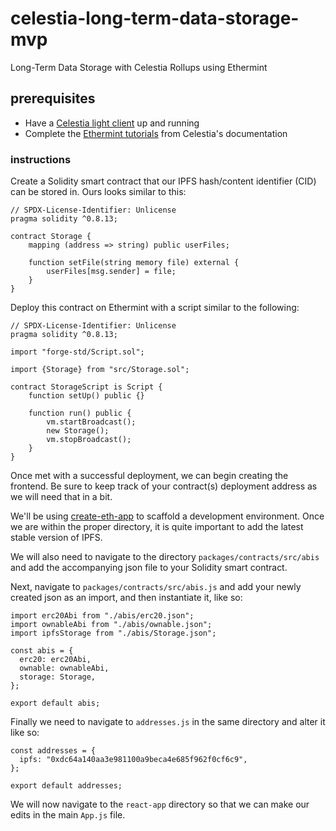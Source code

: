 # celestia-long-term-data-storage-mvp
Long-Term Data Storage with Celestia Rollups using Ethermint

## prerequisites

* Have a [Celestia light client](https://docs.celestia.org/nodes/light-node/) up and running
* Complete the [Ethermint tutorials](https://docs.celestia.org/category/ethermint) from Celestia's documentation

### instructions

Create a Solidity smart contract that our IPFS hash/content identifier (CID) can be stored in. Ours looks similar to this:

```
// SPDX-License-Identifier: Unlicense
pragma solidity ^0.8.13;

contract Storage {
    mapping (address => string) public userFiles;

    function setFile(string memory file) external {
        userFiles[msg.sender] = file;
    }
}
```

Deploy this contract on Ethermint with a script similar to the following:

```
// SPDX-License-Identifier: Unlicense
pragma solidity ^0.8.13;

import "forge-std/Script.sol";

import {Storage} from "src/Storage.sol";

contract StorageScript is Script {
    function setUp() public {}

    function run() public {
        vm.startBroadcast();
        new Storage();
        vm.stopBroadcast();
    }
}
```

Once met with a successful deployment, we can begin creating the frontend. Be sure to keep track of your contract(s) deployment address as we will need that in a bit.

We'll be using [create-eth-app](https://github.com/paulrberg/create-eth-app) to scaffold a development environment. Once we are within the proper directory, it is quite important to add the latest stable version of IPFS.

We will also need to navigate to the directory ```packages/contracts/src/abis``` and add the accompanying json file to your Solidity smart contract.

Next, navigate to ```packages/contracts/src/abis.js``` and add your newly created json as an import, and then instantiate it, like so:

```
import erc20Abi from "./abis/erc20.json";
import ownableAbi from "./abis/ownable.json";
import ipfsStorage from "./abis/Storage.json";

const abis = {
  erc20: erc20Abi,
  ownable: ownableAbi,
  storage: Storage,
};

export default abis;
```

Finally we need to navigate to ```addresses.js``` in the same directory and alter it like so:

```
const addresses = {
  ipfs: "0xdc64a140aa3e981100a9beca4e685f962f0cf6c9",
};

export default addresses;
```

We will now navigate to the ```react-app``` directory so that we can make our edits in the main ```App.js``` file.
